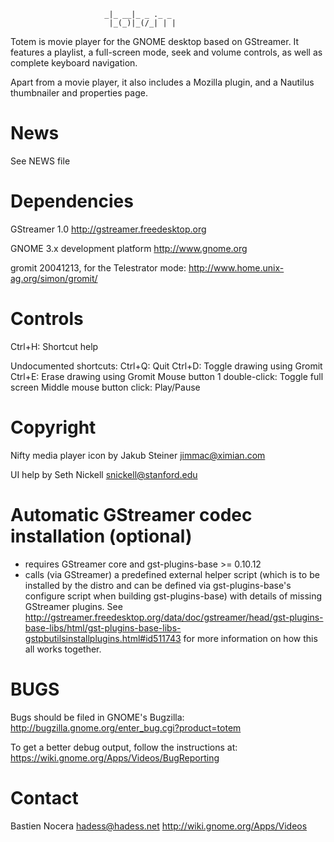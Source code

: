 
                         _|_ __|_ _ ._ _  
                          |_(_)|_(/_| | | 

Totem is movie player for the GNOME desktop based on GStreamer.
It features a playlist, a full-screen mode, seek and volume controls,
as well as complete keyboard navigation.

Apart from a movie player, it also includes a Mozilla plugin, and a
Nautilus thumbnailer and properties page.

News
====

See NEWS file

Dependencies
============

GStreamer 1.0
	http://gstreamer.freedesktop.org

GNOME 3.x development platform
	http://www.gnome.org

gromit 20041213, for the Telestrator mode:
	http://www.home.unix-ag.org/simon/gromit/

Controls
========

Ctrl+H:
	Shortcut help

Undocumented shortcuts:
Ctrl+Q:
	Quit
Ctrl+D:
	Toggle drawing using Gromit
Ctrl+E:
	Erase drawing using Gromit
Mouse button 1 double-click:
	Toggle full screen
Middle mouse button click:
	Play/Pause

Copyright
=========

Nifty media player icon by Jakub Steiner <jimmac@ximian.com>

UI help by Seth Nickell <snickell@stanford.edu>

Automatic GStreamer codec installation (optional)
================================================================
- requires GStreamer core and gst-plugins-base >= 0.10.12
- calls (via GStreamer) a predefined external helper script (which is to be
  installed by the distro and can be defined via gst-plugins-base's configure
  script when building gst-plugins-base) with details of missing GStreamer
  plugins. See
  http://gstreamer.freedesktop.org/data/doc/gstreamer/head/gst-plugins-base-libs/html/gst-plugins-base-libs-gstpbutilsinstallplugins.html#id511743
  for more information on how this all works together.

BUGS
====

Bugs should be filed in GNOME's Bugzilla:
http://bugzilla.gnome.org/enter_bug.cgi?product=totem

To get a better debug output, follow the instructions at:
https://wiki.gnome.org/Apps/Videos/BugReporting

Contact
=======

Bastien Nocera <hadess@hadess.net>
http://wiki.gnome.org/Apps/Videos
